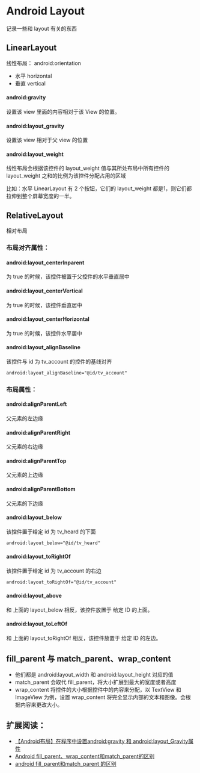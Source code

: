 # Android Layout 
记录一些和 layout 有关的东西

## LinearLayout

线性布局： android:orientation

* 水平 horizontal
* 垂直 vertical


#### android:gravity

设置该 view 里面的内容相对于该 View 的位置。


#### android:layout_gravity

设置该 view 相对于父 view 的位置


#### android:layout_weight

线性布局会根据该控件的 layout_weight 值与其所处布局中所有控件的 layout_weight 之和的比例为该控件分配占用的区域

比如：水平 LinearLayout 有 2 个按钮，它们的 layout_weight 都是1，则它们都拉伸到整个屏幕宽度的一半。



## RelativeLayout

相对布局

### 布局对齐属性：

#### android:layout_centerInparent

为 true 的时候，该控件被置于父控件的水平垂直居中

#### android:layout_centerVertical

为 true 的时候，该控件垂直居中

#### android:layout_centerHorizontal

为 true 的时候，该控件水平居中


#### android:layout_alignBaseline

该控件与 id 为 tv_account 的控件的基线对齐

```xml
android:layout_alignBaseline="@id/tv_account"
```




### 布局属性：

#### android:alignParentLeft

父元素的左边缘

#### android:alignParentRight

父元素的右边缘

#### android:alignParentTop

父元素的上边缘

#### android:alignParentBottom

父元素的下边缘

#### android:layout_below

该控件置于给定 id 为 tv_heard 的下面

```xml
android:layout_below="@id/tv_heard"
```


#### android:layout_toRightOf

该控件置于给定 id 为 tv_account 的右边

```xml
android:layout_toRightOf="@id/tv_account"
```
#### android:layout_above

和 上面的 layout_below 相反，该控件放置于 给定 ID 的上面。

#### android:layout_toLeftOf

和 上面的 layout_toRightOf 相反，该控件放置于 给定 ID 的左边。


## fill_parent 与 match_parent、wrap_content

* 他们都是 android:layout_width 和 android:layout_height 对应的值
* match_parent 会取代 fill_parent，将大小扩展到最大的宽度或者高度
* wrap_content 将控件的大小根据控件中的内容来分配，以 TextView 和 ImageView 为例，设置 wrap_content 将完全显示内部的文本和图像。会根据内容来更改大小。




## 扩展阅读：

* [【Android布局】在程序中设置android:gravity 和 android:layout_Gravity属性](http://blog.csdn.net/feng88724/article/details/6333809)
* [Android fill_parent、wrap_content和match_parent的区别](http://blog.sina.com.cn/s/blog_4ca9ceef0100zwc9.html)
* [android fill_parent和match_parent 的区别](http://www.cnblogs.com/exmyth/archive/2013/05/06/3062685.html)